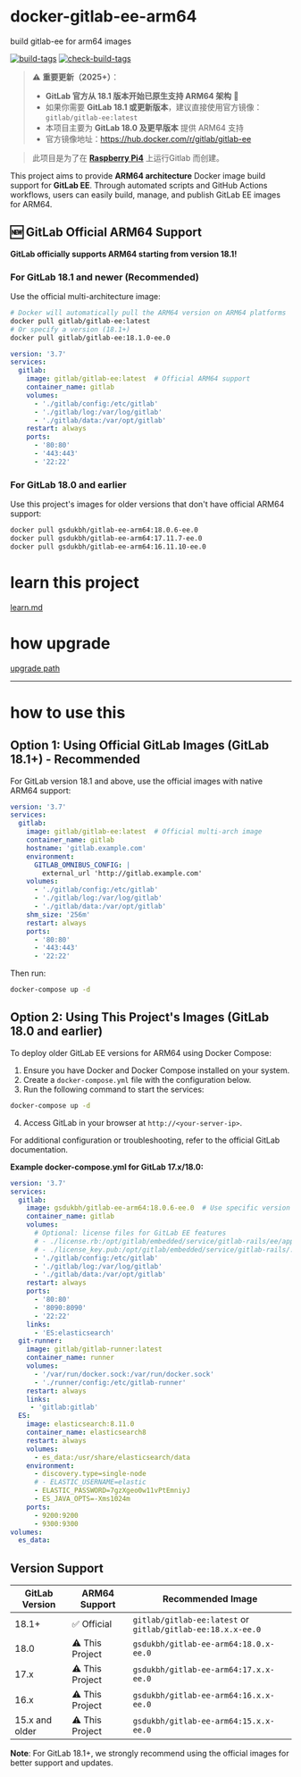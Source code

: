 # docker-gitlab-ee-arm64

build gitlab-ee for arm64 images

[![build-tags](https://github.com/gsdukbh/docker-gitlab-ee-arm64/actions/workflows/build.yml/badge.svg)](https://github.com/gsdukbh/docker-gitlab-ee-arm64/actions/workflows/build.yml)  [![check-build-tags](https://github.com/gsdukbh/docker-gitlab-ee-arm64/actions/workflows/blank.yml/badge.svg)](https://github.com/gsdukbh/docker-gitlab-ee-arm64/actions/workflows/blank.yml)

> ⚠️ **重要更新（2025+）**：
> - **GitLab 官方从 18.1 版本开始已原生支持 ARM64 架构** 🎉
> - 如果你需要 **GitLab 18.1 或更新版本**，建议直接使用官方镜像：`gitlab/gitlab-ee:latest`
> - 本项目主要为 **GitLab 18.0 及更早版本** 提供 ARM64 支持
> - 官方镜像地址：https://hub.docker.com/r/gitlab/gitlab-ee

 > 此项目是为了在 **[Raspberry Pi4](https://www.raspberrypi.com/)** 上运行Gitlab 而创建。

This project aims to provide **ARM64 architecture** Docker image build support for **GitLab EE**. Through automated scripts and GitHub Actions workflows, users can easily build, manage, and publish GitLab EE images for ARM64.

## 🆕 GitLab Official ARM64 Support

**GitLab officially supports ARM64 starting from version 18.1!**

### For GitLab 18.1 and newer (Recommended)

Use the official multi-architecture image:

```bash
# Docker will automatically pull the ARM64 version on ARM64 platforms
docker pull gitlab/gitlab-ee:latest
# Or specify a version (18.1+)
docker pull gitlab/gitlab-ee:18.1.0-ee.0
```

```yaml
version: '3.7'
services:
  gitlab:
    image: gitlab/gitlab-ee:latest  # Official ARM64 support
    container_name: gitlab
    volumes:
      - './gitlab/config:/etc/gitlab'
      - './gitlab/log:/var/log/gitlab'
      - './gitlab/data:/var/opt/gitlab'
    restart: always
    ports:
      - '80:80'
      - '443:443'
      - '22:22'
```

### For GitLab 18.0 and earlier

Use this project's images for older versions that don't have official ARM64 support:

```bash
docker pull gsdukbh/gitlab-ee-arm64:18.0.6-ee.0
docker pull gsdukbh/gitlab-ee-arm64:17.11.7-ee.0
docker pull gsdukbh/gitlab-ee-arm64:16.11.10-ee.0
```


# learn this project

[learn.md](LEARN.md)

# how upgrade

[upgrade path](https://gitlab-com.gitlab.io/support/toolbox/upgrade-path/)

---

# how to use this

## Option 1: Using Official GitLab Images (GitLab 18.1+) - Recommended

For GitLab version 18.1 and above, use the official images with native ARM64 support:

```yaml
version: '3.7'
services:
  gitlab:
    image: gitlab/gitlab-ee:latest  # Official multi-arch image
    container_name: gitlab
    hostname: 'gitlab.example.com'
    environment:
      GITLAB_OMNIBUS_CONFIG: |
        external_url 'http://gitlab.example.com'
    volumes:
      - './gitlab/config:/etc/gitlab'
      - './gitlab/log:/var/log/gitlab'
      - './gitlab/data:/var/opt/gitlab'
    shm_size: '256m'
    restart: always
    ports:
      - '80:80'
      - '443:443'
      - '22:22'
```

Then run:
```bash
docker-compose up -d
```

## Option 2: Using This Project's Images (GitLab 18.0 and earlier)

To deploy older GitLab EE versions for ARM64 using Docker Compose:

1. Ensure you have Docker and Docker Compose installed on your system.
2. Create a `docker-compose.yml` file with the configuration below.
3. Run the following command to start the services:

  ```bash
  docker-compose up -d
  ```

4. Access GitLab in your browser at `http://<your-server-ip>`.

For additional configuration or troubleshooting, refer to the official GitLab documentation.

**Example docker-compose.yml for GitLab 17.x/18.0:**

```yaml
version: '3.7'
services:
  gitlab:
    image: gsdukbh/gitlab-ee-arm64:18.0.6-ee.0  # Use specific version tag
    container_name: gitlab
    volumes:
      # Optional: license files for GitLab EE features
      # - ./license.rb:/opt/gitlab/embedded/service/gitlab-rails/ee/app/models/license.rb
      # - ./license_key.pub:/opt/gitlab/embedded/service/gitlab-rails/.license_encryption_key.pub 
      - './gitlab/config:/etc/gitlab'
      - './gitlab/log:/var/log/gitlab'
      - './gitlab/data:/var/opt/gitlab'
    restart: always
    ports:
      - '80:80'
      - '8090:8090'
      - '22:22'
    links:
      - 'ES:elasticsearch'
  git-runner:
    image: gitlab/gitlab-runner:latest
    container_name: runner
    volumes:
      - '/var/run/docker.sock:/var/run/docker.sock'
      - './runner/config:/etc/gitlab-runner'
    restart: always
    links:
     - 'gitlab:gitlab'
  ES:
    image: elasticsearch:8.11.0
    container_name: elasticsearch8
    restart: always
    volumes:
      - es_data:/usr/share/elasticsearch/data
    environment:
      - discovery.type=single-node
      # - ELASTIC_USERNAME=elastic
      - ELASTIC_PASSWORD=7gzXgeo0w11vPtEmniyJ
      - ES_JAVA_OPTS=-Xms1024m 
    ports:
      - 9200:9200
      - 9300:9300
volumes:
  es_data:       

```

## Version Support

| GitLab Version | ARM64 Support | Recommended Image |
|---------------|---------------|-------------------|
| 18.1+ | ✅ Official | `gitlab/gitlab-ee:latest` or `gitlab/gitlab-ee:18.x.x-ee.0` |
| 18.0 | ⚠️ This Project | `gsdukbh/gitlab-ee-arm64:18.0.x-ee.0` |
| 17.x | ⚠️ This Project | `gsdukbh/gitlab-ee-arm64:17.x.x-ee.0` |
| 16.x | ⚠️ This Project | `gsdukbh/gitlab-ee-arm64:16.x.x-ee.0` |
| 15.x and older | ⚠️ This Project | `gsdukbh/gitlab-ee-arm64:15.x.x-ee.0` |

**Note**: For GitLab 18.1+, we strongly recommend using the official images for better support and updates.
